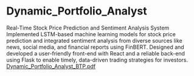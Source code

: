 # Dynamic_Portfolio_Analyst

Real-Time Stock Price Prediction and Sentiment Analysis System
Implemented LSTM-based machine learning models for stock price prediction and integrated sentiment analysis from diverse sources like news, social media, and financial reports using FinBERT. Designed and developed a user-friendly front-end with React and a reliable back-end using Flask to enable timely, data-driven trading strategies for investors.
[Dynamic_Portfolio_Analyst_BTP.pdf](https://github.com/Bhaveshytag/Dynamic_Portfolio_Analyst/files/13301444/Dynamic_Portfolio_Analyst_BTP.pdf)

